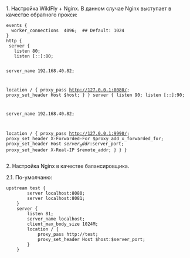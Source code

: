 <p>1. Настройка WildFly + Nginx. В данном случае Nginx выступает в качестве обратного прокси:</p>
<pre><code>events {
  worker_connections  4096;  ## Default: 1024
}
http {
 server {
   listen 80;
   listen [::]:80;

   server_name 192.168.40.82;

   location / {
       proxy_pass http://127.0.0.1:8080/;
       proxy_set_header Host $host;
   }
 }
 server {
   listen 90;
   listen [::]:90;

   server_name 192.168.40.82;

   location / {
       proxy_pass http://127.0.0.1:9990/;
       proxy_set_header X-Forwarded-For $proxy_add_x_forwarded_for;
       proxy_set_header Host $server_addr:$server_port;
       proxy_set_header X-Real-IP $remote_addr;
   }
 }
}</code></pre>
<p>2. Настройка Nginx в качестве балансировщика.</p>
<p>2.1. По-умолчаню:</p>
<pre><code>upstream test {
    	server localhost:8080;
    	server localhost:8081;
    }
    server {
    	listen 81;
    	server_name localhost;
    	client_max_body_size 1024M;
    	location / {
    		proxy_pass http://test;
    		proxy_set_header Host $host:$server_port;
    	}
    }</code></pre>